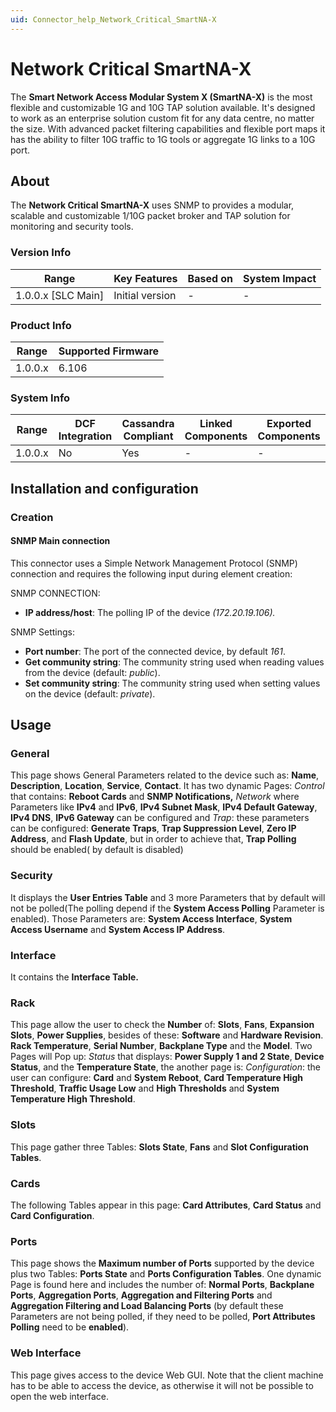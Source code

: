 ```yaml
---
uid: Connector_help_Network_Critical_SmartNA-X
---
```


# Network Critical SmartNA-X

The **Smart Network Access Modular System X (SmartNA-X)** is the most flexible and customizable 1G and 10G TAP solution available. It's designed to work as an enterprise solution custom fit for any data centre, no matter the size. With advanced packet filtering capabilities and flexible port maps it has the ability to filter 10G traffic to 1G tools or aggregate 1G links to a 10G port.

## About

The **Network Critical SmartNA-X** uses SNMP to provides a modular, scalable and customizable 1/10G packet broker and TAP solution for monitoring and security tools.

### Version Info

| Range                | Key Features     | Based on     | System Impact     |
|----------------------|------------------|--------------|-------------------|
| 1.0.0.x [SLC Main]   | Initial version  | -            | -                 |

### Product Info

| Range     | Supported Firmware     |
|-----------|------------------------|
| 1.0.0.x   | 6.106                  |

### System Info

| Range     | DCF Integration     | Cassandra Compliant     | Linked Components     | Exported Components     |
|-----------|---------------------|-------------------------|-----------------------|-------------------------|
| 1.0.0.x   | No                  | Yes                     | -                     | -                       |

## Installation and configuration

### Creation

#### SNMP Main connection

This connector uses a Simple Network Management Protocol (SNMP) connection and requires the following input during element creation:

SNMP CONNECTION:

- **IP address/host**: The polling IP of the device *(172.20.19.106).*

SNMP Settings:

- **Port number**: The port of the connected device, by default *161*.
- **Get community string**: The community string used when reading values from the device (default: *public*).
- **Set community string**: The community string used when setting values on the device (default: *private*).

## Usage

### General

This page shows General Parameters related to the device such as: **Name**, **Description**, **Location**, **Service**, **Contact**. It has two dynamic Pages: *Control* that contains: **Reboot Cards** and **SNMP Notifications,** *Network* where Parameters like **IPv4** and **IPv6**, **IPv4 Subnet Mask**, **IPv4 Default Gateway**, **IPv4 DNS**, **IPv6 Gateway** can be configured and *Trap*: these parameters can be configured: **Generate Traps**, **Trap Suppression Level**, **Zero IP Address**, and **Flash Update**, but in order to achieve that, **Trap Polling** should be enabled( by default is disabled)

### Security

It displays the **User Entries Table** and 3 more Parameters that by default will not be polled(The polling depend if the **System Access Polling** Parameter is enabled). Those Parameters are: **System Access Interface**, **System Access Username** and **System Access IP Address**.

### Interface

It contains the **Interface Table.**

### Rack

This page allow the user to check the **Number** of: **Slots**, **Fans**, **Expansion Slots**, **Power Supplies**, besides of these: **Software** and **Hardware Revision**. **Rack Temperature**, **Serial Number**, **Backplane Type** and the **Model**. Two Pages will Pop up: *Status* that displays: **Power Supply 1 and 2 State**, **Device Status**, and the **Temperature State**, the another page is: *Configuration*: the user can configure: **Card** and **System Reboot**, **Card Temperature High Threshold**, **Traffic Usage Low** and **High Thresholds** and **System Temperature High Threshold**.

### Slots

This page gather three Tables: **Slots State**, **Fans** and **Slot Configuration Tables**.

### Cards

The following Tables appear in this page: **Card Attributes**, **Card Status** and **Card Configuration**.

### Ports

This page shows the **Maximum number of Ports** supported by the device plus two Tables: **Ports State** and **Ports Configuration Tables**. One dynamic Page is found here and includes the number of: **Normal Ports**, **Backplane Ports**, **Aggregation Ports**, **Aggregation and Filtering Ports** and **Aggregation Filtering and Load Balancing Ports** (by default these Parameters are not being polled, if they need to be polled, **Port Attributes Polling** need to be **enabled**).

### Web Interface

This page gives access to the device Web GUI.
Note that the client machine has to be able to access the device, as otherwise it will not be possible to open the web interface.
